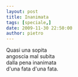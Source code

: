 ```yaml
---
layout: post
title: Inanimata
tags: [speciale,]
date: 2009-11-30 22:50:00
author: pietro
---
```

Quasi una sopita<br/>angoscia mal subita<br/>dalla pena inanimata<br/>d'una fata d'una fata.
